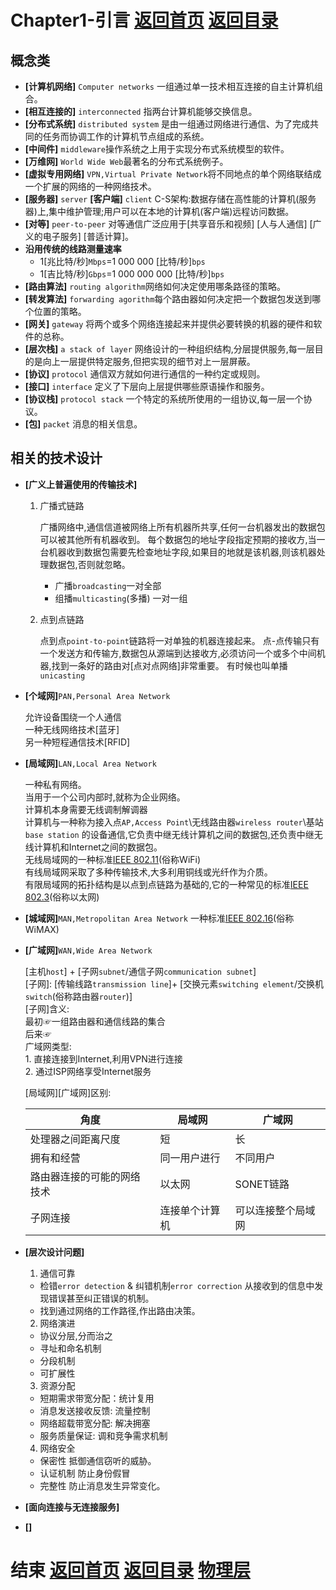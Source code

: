 # Chapter1-引言 [返回首页](../index.md) [返回目录](./day1.md) 

## 概念类
  + **[计算机网络]** ``Computer networks`` 一组通过单一技术相互连接的自主计算机组合。
  + **[相互连接的]** ``interconnected`` 指两台计算机能够交换信息。
  + **[分布式系统]** ``distributed system`` 是由一组通过网络进行通信、为了完成共同的任务而协调工作的计算机节点组成的系统。
  + **[中间件]** ``middleware``操作系统之上用于实现分布式系统模型的软件。
  + **[万维网]** ``World Wide Web``最著名的分布式系统例子。
  + **[虚拟专用网络]** ``VPN,Virtual Private Network``将不同地点的单个网络联结成一个扩展的网络的一种网络技术。
  + **[服务器]** ``server``  **[客户端]** ``client``  C-S架构:数据存储在高性能的计算机(服务器)上,集中维护管理;用户可以在本地的计算机(客户端)远程访问数据。
  + **[对等]** ``peer-to-peer`` 对等通信广泛应用于[共享音乐和视频] [人与人通信]  [广义的电子服务] [普适计算]。
  + **沿用传统的线路测量速率**
     + 1[兆比特/秒]``Mbps``=1 000 000 [比特/秒]``bps``  
     + 1[吉比特/秒]``Gbps``=1 000 000 000 [比特/秒]``bps``  
  + **[路由算法]** ``routing algorithm``网络如何决定使用哪条路径的策略。 
  + **[转发算法]** ``forwarding agorithm``每个路由器如何决定把一个数据包发送到哪个位置的策略。 
  + **[网关]** ``gateway`` 将两个或多个网络连接起来并提供必要转换的机器的硬件和软件的总称。
  + **[层次栈]** ``a stack of layer`` 网络设计的一种组织结构,分层提供服务,每一层目的是向上一层提供特定服务,但把实现的细节对上一层屏蔽。  
  + **[协议]** ``protocol`` 通信双方就如何进行通信的一种约定或规则。  
  + **[接口]** ``interface`` 定义了下层向上层提供哪些原语操作和服务。 
  + **[协议栈]** ``protocol stack`` 一个特定的系统所使用的一组协议,每一层一个协议。 
  + **[包]** ``packet`` 消息的相关信息。 
  
## 相关的技术设计
  + **[广义上普遍使用的传输技术]**
     1. 广播式链路
     
        广播网络中,通信信道被网络上所有机器所共享,任何一台机器发出的数据包可以被其他所有机器收到。
        每个数据包的地址字段指定预期的接收方,当一台机器收到数据包需要先检查地址字段,如果目的地就是该机器,则该机器处理数据包,否则就忽略。
        + 广播``broadcasting``一对全部
        + 组播``multicasting``(多播) 一对一组
     2. 点到点链路
     
        点到点``point-to-point``链路将一对单独的机器连接起来。
        点-点传输只有一个发送方和传输方,数据包从源端到达接收方,必须访问一个或多个中间机器,找到一条好的路由对[点对点网络]非常重要。
        有时候也叫单播``unicasting``

  + **[个域网]**``PAN,Personal Area Network``
    
      允许设备围绕一个人通信   
      一种无线网络技术[蓝牙]   
      另一种短程通信技术[RFID]   

  + **[局域网]**``LAN,Local Area Network``
  
      一种私有网络。  
      当用于一个公司内部时,就称为企业网络。  
      计算机本身需要无线调制解调器  
      计算机与一种称为接入点``AP,Access Point``\无线路由器``wireless router``\基站``base station`` 的设备通信,它负责中继无线计算机之间的数据包,还负责中继无线计算机和Internet之间的数据包。  
      无线局域网的一种标准[IEEE 802.11](https://en.wikipedia.org/wiki/IEEE_802.11)(俗称WiFi)  
      有线局域网采取了多种传输技术,大多利用铜线或光纤作为介质。  
      有限局域网的拓扑结构是以点到点链路为基础的,它的一种常见的标准[IEEE 802.3](https://en.wikipedia.org/wiki/IEEE_802.3)(俗称以太网)  
      
      
  + **[城域网]**``MAN,Metropolitan Area Network``
      一种标准[IEEE 802.16](https://en.wikipedia.org/wiki/IEEE_802.16)(俗称WiMAX)
  
  + **[广域网]**``WAN,Wide Area Network`` 
  
      [主机``host``] +  [子网``subnet``/通信子网``communication subnet``]  
      [子网]: [传输线路``transmission line``]+ [交换元素``switching element``/交换机``switch``(俗称路由器``router``)]  
      [子网]含义:  
         最初☞一组路由器和通信线路的集合   
         后来☞  
      广域网类型:   
          1. 直接连接到Internet,利用VPN进行连接   
          2. 通过ISP网络享受Internet服务
          
      [局域网][广域网]区别:
  
      | 角度 | 局域网 | 广域网 | 
      |--|--|--| 
      | 处理器之间距离尺度  | 短  |  长 | 
      | 拥有和经营  | 同一用户进行  | 不同用户  | 
      | 路由器连接的可能的网络技术  |  以太网 |  SONET链路 | 
      | 子网连接  |  连接单个计算机 |  可以连接整个局域网 | 
  + **[层次设计问题]**
      1. 通信可靠  
      
       + 检错``error detection`` & 纠错机制``error correction`` 从接收到的信息中发现错误甚至纠正错误的机制。  
       + 找到通过网络的工作路径,作出路由决策。    
         
      2. 网络演进  
      
       + 协议分层,分而治之  
       + 寻址和命名机制  
       + 分段机制  
       + 可扩展性  
         
      3. 资源分配  
      
       + 短期需求带宽分配：统计复用  
       + 消息发送接收反馈: 流量控制  
       + 网络超载带宽分配: 解决拥塞  
       + 服务质量保证: 调和竞争需求机制 
      4. 网络安全  
      
       + 保密性 抵御通信窃听的威胁。  
       + 认证机制 防止身份假冒
       + 完整性 防止消息发生异常变化。  
      
      
  + **[面向连接与无连接服务]**
  
  + **[]**
  
  

# 结束 [返回首页](../index.md) [返回目录](./day1.md) [物理层](./Chapter2.md)
